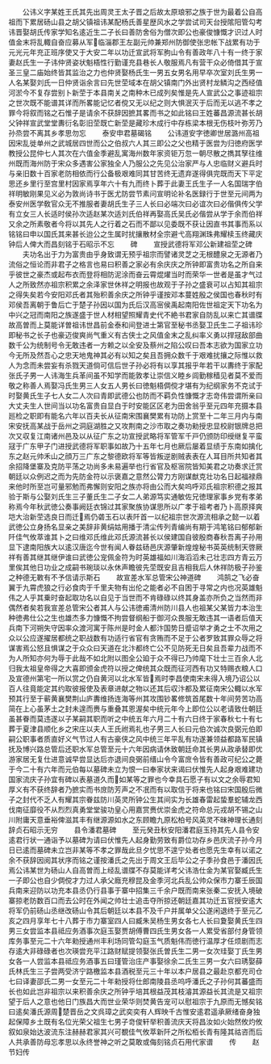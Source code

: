 <!-- { "loadSidebar": true } -->
　　公讳义字某姓王氏其先出周灵王太子晋之后故太原琅邪之族于世为最着公自高祖而下累居砀山县之胡父镇祖讳某配杨氏善星歴风水之学尝试司天台授隂阳管勾考讳晋娶胡氏传家学知名逺近生二子长曰善防舍俗为僧次即公也豪俊慷慨才识过人时值金末将乱輙自奋应募从军临淄郡王左副元帅兼郑州防御使张忠帐下战累有功于元光元年充正班序使又于大安二年以功迁宣武将军朐山令有善政年八十有一终于家妻赵氏生一子讳仲贤姿状魁梧性行勤谨充县巷长人敬服焉凡有营干众必倚借其于宣圣三皇二庙始终皆其监治之力也仲贤娶杨氏生一男五女男名用早卒次室刘氏生男一人名某娶刘氏一日仲贤诣余言曰先世茔域本在胡父镇南门外出贤村龙鳞沟之西经值河淤今不复存尝别卜新茔于本县南关之南种木已成列矣惟是先人宣武公之事迹祖宗之世次既不能谱其详而所畧能记忆者傥又无以纪之则大惧泯灭于后而无以逃不孝之罪今将叙而铭之石惟子是请余不获辞因摭其畧而书之如此铭曰王姓蕃昌源流甚长胡父钟祥宣武堂堂夀衍名彰旧茔既亡新茔是藏珍木成行中存栋梁本根无伤枝叶弥芳乃孙烝尝不离其乡孝思勿忘
　　泰安申君墓碣铭
　　公讳道安字徳卿世居潞州高祖因宋乱徙单州之武城居四世而公之伯叔六人其三即公之父也精于医尝为归徳府医学教授公昆仲七人其次在六值金季避乱寓海州数年家资钜万忽一朝尽散之擕其孥往维州既而海州防于宋众多遇害公家独全人乃服公之先见公治家严与人忠临财义避兵时与亲旧数十百家老防相依而行公备极艰难同其甘苦终无遗弃遂得俱完既而天下平定思还乡里行至宫里村因家焉享年六十有九而终卜葬于此妻王氏生子一人名国瑞字伯祥明敏刚果见义必为敦尚诗书于医尤防尝节素问宣明论补名医録行于世至元间两为泰安州医学敎官众无不推服者妻胡氏生子三人长曰必端次曰必谊次曰必偕俱传父学有立女三人长适时侯孙次适赵某次适刘氏伯祥再娶高氏吴氏必偕尝从学于余而伯祥又余之所素敬者今将以其先人之行着之石而不鄙以见委既不获让因直书其事而系以铭铭曰申以国氏其来甚长迨公之生属时扰攘散材全宗避弋高翔渊珠弗耀椟玉终藏庆钟后人俾大而昌刻铭于石昭示不忘
　　碑
　　宣授武德将军邓公新建祖茔之碑
　　夫功名出于力为富贵由乎身致谓无预乎祖宗而譬诸灵芝之无根醴泉之无源者乃流俗之恒论而非君子之格言也易曰积善之家必有余庆庆之所钟即富贵功名之所自来乎彼世之豪杰或起布衣而登将相防泥涂而奋云霄焜燿当时而荣华一世者是虽才气过人之所致然亦祖宗积累之余泽家世休祥之明报也故观于子孙之盛衰可以占知其祖宗之得失矣若今安阳邓氏者其殆积善余庆之所钟乎谨按邓本蔓姓殷之侯国也春秋时有邓侯吾离朝于鲁后亡于楚子孙因以国为氏后汉高宻侯禹起南阳佐世祖定天下功名为中兴之冠而南阳之族遂盛于世人材相望照耀青史代不絶书君家自防乱以来亡其谱牒故高曽而上莫能详曽祖讳世昌前金泰和间登进士第官至秘书丞娶卫氏生二子祖讳珍即秘书之长子也豪迈俊爽尚气重义有古侠士之风值金末之乱纠率义勇以捍冦敌部曲数千公为统制号令无敢违者一方赖之以全安及蔡州之陷公叹曰吾本志欲为国家立功今无所及然吾心之忠天地鬼神其必有以知之矣且吾拥众数千于艰难扰攘之际惟以救人为念而未尝妄有杀戮天道倘可信后世子孙必将有以享其报乎年若干以夀终于家配张氏子男一人讳海生兵革间虽不知学而能敦孝让崇信义睦乡闾勤稼穑见者莫不爱而敬之称善人焉娶冯氏生男三人女五人男长曰徳魁梧倜傥才堪有为纪纲家务不克试于时娶黄氏生子七人女二人次曰青即武德公也防而不羁负性慷慨才志竒伟尝谓所亲曰大丈夫生人世间当以功名富贵自显白于时安能区区老为田舍翁乎至元四年充摄本县廵检之职即有能名六年以百夫长从征南宋围襄樊累有功防上赏至十二年三月内与南宋安抚高某战于岳州之洞庭湖胜之又攻荆南之沙市取之奏功勑授忠显校尉银牌总把次又収复江南诸州邑及以从征广东之功宣授武略将军管军千戸仍颁防印绶继复平蛮冦于广东甲子门进授武德将军职事如故乃十五年七月也厥后屡着显绩于东南如擒化东之赵元帅禾山之顔万三广东之黎德欧将军等皆叛逆剧贼表表在人耳目所共知者其余招降堡寨及克防平荡之功尚多未易遍举也行省官及枢宻院皆知美君之功奏求迁赏朝廷以众例迟之而为先防金符以示褒嘉之意然公膂力方刚谋猷克壮功名日起福禄鼎来他时所至岂可量邪勉而弗懈则安阳之族亦将由公而大矣呜呼邓氏祖宗积德之报其验于斯与公娶刘氏生三子董氏生二子女二人弟源笃实通敏佐兄徳理家事乡党有孝弟称焉今年秋武徳公奏事阙廷衣锦过其家聚族协谋思所以广孝于祖考者乃卜高原择爽垲大治新茔选良日而迁焉仍砻玉石以表阡首一以纪祖宗世次源流相承之懿一以着武徳公立身扬名显亲之美辞非黄绢姑用播于清尘传列青编尚有期于鸿笔铭曰郁郁新阡佳气攸萃谁其卜之曰维邓氏维此邓氏源流甚长以侯建国自彼殷商春秋吾离子孙用显下逮南阳族大以逺汉唐迄今世有闻人眷兹砀邑庆源肇新煌煌秘书英英统制天啓厥祥有善其继其继伊谁曰武徳公宠佩金符为时英雄福如川海滔滔未己壮志四方青云万里俟其他日功业之成嗣书琬琰以永休声瞻彼先茔既安且吉相我后人休祥防极子孙鉴之种德无斁有不予信请示斯石
　　故宣差水军总管宋公神道碑
　　鸿鹄之飞必奋翼于九霄虎狼之行必食肉于千里夫物有出伦之能者必不自困于寻常之内也况英雄魁伟之人乎其乗时奋起取功名以自见于当世而不肯碌碌以终其身盖亦所负之当然而非偶然者矣若我宣差总管宋公者其人与公讳徳甫清州防川县人也祖某父某皆力本治生种徳弗仕公之生也雄杰多力慷慨不拘尝督纲船于御河众畏服无敢违其一语者后值天兵南下河朔失守因率众渡河寓于陈州是时金人都汴国势日蹙诏举才勇之士不次用之众以公应遂擢居都统之职战数有功适行省官有贪贿而不足于公者罗致其罪众辱之将谋害焉公怒且惧谋之于众众曰天道在北汴都终亡公不见防死无日矣且吾辈力战而不为人所知亦何为辱于此哉不如北附以图全公廹于众不得已乃帅麾下壮士三百余人北归我太祖皇帝得之大喜即颁金虎符以授之俾统其众既而征河西有功又特赐衣粮人口及宣德州第宅一所以赏之仍自黄河以北水军皆焉时李昌使南宋未得入境乃诏公以百人往竟能定其约取彼报使及表章进献之物以还其后収汴都及累征南宋公輙以水军预其行至于蕲黄襄樊荆山庐夀维扬连海等州其攻围钞畧修筑首尾数十年间劳苦功高简在上心虽茅土之封未遑而赉与重叠其恩渥矣中统元年今上即位公以老请致仕朝廷虽甚眷而莫违遂以子某嗣其职而听之中统五年六月二十有六日终于家春秋七十有七葬于夏津县顺化乡之宋庄以夫人王氏祔焉礼也子男三人长曰元伯次诚次良弼元伯即嗣公职事者质直好义气节过人有古豪侠之风中统三年平乱有功遂兼领益都路军民镇抚及博兴路总管后还职水军总管至元十六年因病请休致朝廷命其长男从政承替即优游家居无复仕进意诚早尝显达后亦退间良弼前缙山令今富庻令皆有善政可纪公之薨于今二十有六年而元伯每以墓碑未立为恨一曰奉家状来谒曰伏惟先人起身艰难建功国家流庆子孙宜有碑以表墓道久而如某等之罪也今幸具石愿子有以文之余辱君知厚义有不获终辞者乃摭实而书庻防芳声之不冺而有以取信于将来也铭曰宋国殷后微子之封代不乏人有耀其宗眷兹防川英灵所钟公生其间实为长雄春雷起蛰羣蛇辅龙西伐南征靡役不从烈烈真勇堂堂骏功皇心用嘉赏赉优崇金虎之符命总元戎胡不锡之山川附庸天意垂裕俾滋其丰有继源源如水之东顾瞻九原松柏号风英灵不昧神理长通刻辞贞石昭示无穷
　　县令潘君墓碑
　　至元癸丑秋安阳潘君庭玉持其先人县令安逺君行状一通诣予以墓碑为请曰伏惟先人起身勤劳致有爵位功存乡邑庆流子孙今月日已逺而墓碑未立岂非某等不孝之罪哉此旦夕忧思不遑宁处者也愿先生幸有以诺之余不获辞因阅其状序而铭之谨按潘氏之先出于周文王后毕公之子季孙食邑于潘因氏焉公讳某世为砀山人自高曽而上经乱谱牒不存莫能详考父讳浩仕金为某官娶臧氏生一子即公也自少倜傥才力过人承父廕充穆昆及金季河北兵乱公帅众保市力寨壬辰国兵南来迎防以功充本县丞仍行县事于寨中招集三千余户既而南来张秦二安抚入境破寨掠老防数百口而去公时在外闻之帅壮士追击夺所掠还朝廷嘉其功迁五官授安逺大将军仍前砀山丞继改砀山令其后朝廷以本县不及千户并属单父公遂闲退终于至元乙亥之四月享年七十八葬于市力寨室四人曰臧朱吴杨生男女各七人长曰夐娶黄氏生四男三女尝监本县祗应务酒事次庭玉娶贾胡傅曹四氏生男女各一人累受省部付身管领库务事至元二十六年勑授通州丰利场同管勾庭玉气质魁伟而徳行温厚才任烦剧而志存逺大非碌碌者也次瑛尝充平江路财赋提领娶张氏曽氏生二男一女次珪娶丁氏生男女各一人尝监本县祗应务酒事五曰瑾管治庄产事娶徐余二氏生三男一女六曰琇娶薛氏林氏生三子尝两受济宁路檄监本县酒税至元三十年以本户居县之最赴京都充司仓七曰译妻邵氏二男一女至元二十年勑授将仕郎南陵县丞呜呼潘氏之子孙何其蕃盛而长也如此岂非祖宗以来积善余庆之所钟乎培其根益茂其枝濬其源益长其流是又祖宗望于后人之意也他日门族昌大而世业荣华则焚黄告宠可以慰祖宗于九原而无憾矣铭曰逺矣潘氏源周楚晋岳之文呉璋之武奕奕有人辉映千古惟安逺君遥承厥绪奋身独起保障乡土既有名位光荣父祖生七男子竒俊轩举积善流庆天将昌汝如火始然攸灼攸叙如泉始达波流东注赫赫君家其兴可覩佳气攸萃新阡之所松栢长青有隆其祜咨而后人共承善防母忘孝思以永终誉神之听之莫敢或侮刻铭贞石用代家谱
　　传
　　赵节妇传

